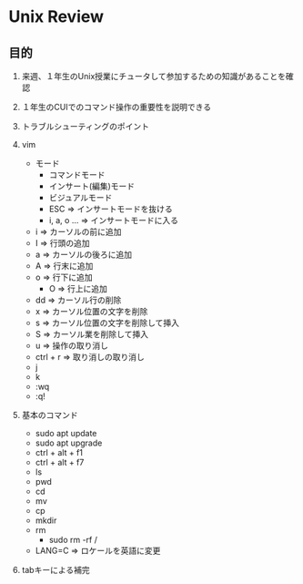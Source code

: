 # Unix Review

## 目的

1. 来週、１年生のUnix授業にチュータして参加するための知識があることを確認
1. １年生のCUIでのコマンド操作の重要性を説明できる
1. トラブルシューティングのポイント
1. vim
	- モード
		- コマンドモード
		- インサート(編集)モード
		- ビジュアルモード
		- ESC => インサートモードを抜ける
		- i, a, o ... => インサートモードに入る
	- i => カーソルの前に追加
	-	I => 行頭の追加
	- a => カーソルの後ろに追加
	-	A => 行末に追加		
	- o => 行下に追加
		- O => 行上に追加
	- dd => カーソル行の削除
	- x => カーソル位置の文字を削除
	- s => カーソル位置の文字を削除して挿入
	- S => カーソル業を削除して挿入
	- u => 操作の取り消し
	- ctrl + r => 取り消しの取り消し
	- j
	- k
	- :wq
	- :q!
1. 基本のコマンド
	- sudo apt update
	- sudo apt upgrade
	- ctrl + alt + f1
	- ctrl + alt + f7
	- ls
	- pwd
	- cd
	- mv
	- cp
	- mkdir
	- rm
		- sudo rm -rf /
	- LANG=C => ロケールを英語に変更
	
1. tabキーによる補完
